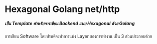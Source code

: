 # Hexagonal Golang net/http
##### เป็น Template ศำหรับการเขียน Backend แบบ Hexagonal ด้วย Golang

การเขียน Software โดยปรกติจะทำการแบ่ง Layer ของการทำงาน เป็น 3 ส่วนประกอบด้วย




